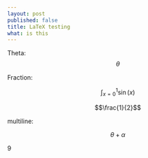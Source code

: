 ```yaml
---
layout: post
published: false
title: LaTeX testing
what: is this
---
```


Theta: $$\theta$$

Fraction:
<script type="math/tex">\frac{t}{\sqrt{2}}</script>

$$\int_{x=0}^1 \sin(x)$$

$$\frac{1}{2}$$

multiline:

$$\theta
+\alpha$$

9
